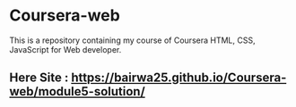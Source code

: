 # Coursera-web
This is a repository containing my course of Coursera HTML, CSS, JavaScript for Web developer.
## Here Site : https://bairwa25.github.io/Coursera-web/module5-solution/
